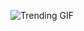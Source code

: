 ![Trending GIF](https://media4.giphy.com/media/v1.Y2lkPThiYjIxNzcyOWZsbmgxbGtjY2NxMnNtMHZ2a3YwZ3VkNG12ZXB5aDBoOWZibWU0bSZlcD12MV9naWZzX3NlYXJjaCZjdD1n/bGgsc5mWoryfgKBx1u/giphy.gif)
